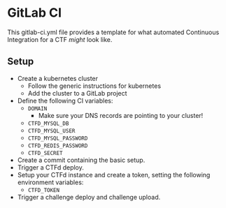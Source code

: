 # GitLab CI

This gitlab-ci.yml file provides a template for what automated Continuous
Integration for a CTF *might* look like.

## Setup

- Create a kubernetes cluster
    - Follow the generic instructions for kubernetes
    - Add the cluster to a GitLab project
- Define the following CI variables:
    - `DOMAIN`
        - Make sure your DNS records are pointing to your cluster!
    - `CTFD_MYSQL_DB`
    - `CTFD_MYSQL_USER`
    - `CTFD_MYSQL_PASSWORD`
    - `CTFD_REDIS_PASSWORD`
    - `CTFD_SECRET`
- Create a commit containing the basic setup.
- Trigger a CTFd deploy.
- Setup your CTFd instance and create a token, setting the following
  environment variables:
    - `CTFD_TOKEN`
- Trigger a challenge deploy and challenge upload.
